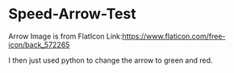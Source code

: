# Speed-Arrow-Test

Arrow Image is from FlatIcon Link:https://www.flaticon.com/free-icon/back_572265

I then just used python to change the arrow to green and red.
